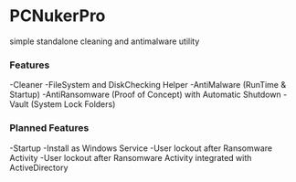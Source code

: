 # PCNukerPro
 simple standalone cleaning and antimalware utility
 
 ### Features
 -Cleaner
 -FileSystem and DiskChecking Helper
 -AntiMalware (RunTime & Startup)
 -AntiRansomware (Proof of Concept) with Automatic Shutdown
 -Vault (System Lock Folders)
 
 ### Planned Features
 -Startup
 -Install as Windows Service
 -User lockout after Ransomware Activity
 -User lockout after Ransomware Activity integrated with ActiveDirectory
